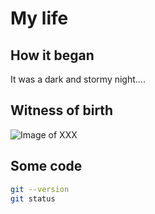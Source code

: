 # My life

## How it began

It was a dark and stormy night....

## Witness of birth

![Image of XXX](https://octodex.github.com/images/agendacat.png)

## Some code

```sh
git --version
git status
```
